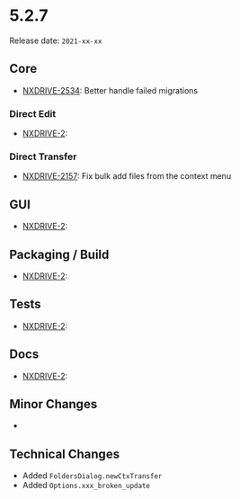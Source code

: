 # 5.2.7

Release date: `2021-xx-xx`

## Core

- [NXDRIVE-2534](https://jira.nuxeo.com/browse/NXDRIVE-2534): Better handle failed migrations

### Direct Edit

- [NXDRIVE-2](https://jira.nuxeo.com/browse/NXDRIVE-2):

### Direct Transfer

- [NXDRIVE-2157](https://jira.nuxeo.com/browse/NXDRIVE-2157): Fix bulk add files from the context menu

## GUI

- [NXDRIVE-2](https://jira.nuxeo.com/browse/NXDRIVE-2):

## Packaging / Build

- [NXDRIVE-2](https://jira.nuxeo.com/browse/NXDRIVE-2):

## Tests

- [NXDRIVE-2](https://jira.nuxeo.com/browse/NXDRIVE-2):

## Docs

- [NXDRIVE-2](https://jira.nuxeo.com/browse/NXDRIVE-2):

## Minor Changes

-

## Technical Changes

- Added `FoldersDialog.newCtxTransfer`
- Added `Options.xxx_broken_update`

